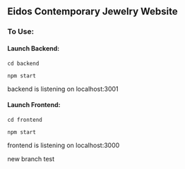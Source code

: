 ## Eidos Contemporary Jewelry Website


### To Use:


#### Launch Backend:

``cd backend``

``npm start``

backend is listening on localhost:3001 

#### Launch Frontend:

``cd frontend``

``npm start``

frontend is listening on localhost:3000

new branch test

